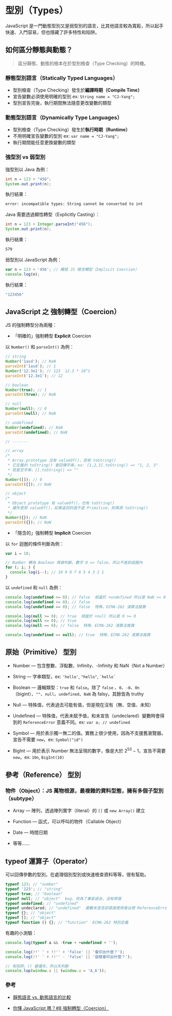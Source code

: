 # 型別（Types）

JavaScript 是一門動態型別又是弱型別的語言，比其他語言較為寬鬆，所以起手快速、入門容易，但也隱藏了許多特性和陷阱。

## 如何區分**靜態**與**動態**？

> 區分靜態、動態的根本在於型別檢查（Type Checking）的時機。

### **靜態型別語言（Statically Typed Languages）**

- 型別檢查（Type Checking）發生於**編譯時期（Compile Time）**
- 宣告變數必須使用明確的型別 ex: `String name = "CJ-Yang";`
- 型別宣告完後，執行期間無法隨意更改變數的類型

### **動態型別語言（Dynamically Type Languages）**

- 型別檢查（Type Checking）發生於**執行時期（Runtime）**
- 不用明確宣告變數的型別 ex: `var name = "CJ-Yang";`
- 執行期間能任意更換變數的類型

### **強型別** vs **弱型別**

強型別以 Java 為例：

```java
int n = 123 + "456";
System.out.print(n);
```

執行結果：

```bash
error: incompatible types: String cannot be converted to int
```

Java 需要透過顯性轉型（Explicitly Casting）：

```java
int n = 123 + Integer.parseInt("456");
System.out.print(n);
```

執行結果：

```bash
579
```

弱型別以 JavaScript 為例：

```js
var n = 123 + '456'; // 觸發 JS 隱含轉型（Implicit Coercion）
console.log(n);
```

執行結果：

```bash
"123456"
```

## JavaScript 之 強制轉型（Coercion）

JS 的強制轉型分為兩種：

- 「明確的」強制轉型 **Explicit** Coercion

以 `Number()` 和 `parseInt()` 為例：

```js
// string
Number('1asd'); // NaN
parseInt('1asd'); // 1
Number('12.3e1'); // 123  12.3 * 10^1
parseInt('12.3e1'); // 12

// boolean
Number(true); // 1
parseInt(true); // NaN

// null
Number(null); // 0
parseInt(null); // NaN

// undefined
Number(undefined); // NaN
parseInt(undefined); // NaN

// -------

// array
/*
 * Array.prototype 沒有 valueOf()，但有 toString()
 * 它定義的 toString() 會回傳字串，ex: [1,2,3].toString() => "1, 2, 3"
 * 若是空字串，[].toString() => ""
 */
Number([]); // 0
parseInt([]); // NaN

// object
/*
 * Object.prototype 有 valueOf()，也有 toString()
 * 優先使用 valueOf()，如果返回的值不是 Primitive，則再用 toString()
 */
Number({}); // NaN
parseInt({}); // NaN
```

- 「隱含的」強制轉型 **Implicit** Coercion

以 `for` 迴圈的條件判斷為例：

```js
var i = 10;

// Number 轉為 Boolean 再做判斷，數字 0 => false，所以不進到迴圈內
for (; i; ) {
  console.log(i--); // 10 9 8 7 6 5 4 3 2 1
}
```

以 `undefined` 和 `null` 為例：

```js
console.log(undefined >= 0); // false  相當於 +undefined 所以是 NaN >= 0
console.log(undefined <= 0); // false
console.log(undefined == 0); // false  特殊，ECMA-262 演算法推算

console.log(null >= 0); // true  相當於 +null 所以是 0 >= 0
console.log(null <= 0); // true
console.log(null == 0); // false  特殊，ECMA-262 演算法推算

console.log(undefined == null); // true  特殊，ECMA-262 演算法推算
```

## **原始（Primitive）** 型別

- Number — 包含整數、浮點數、Infinity、-Infinity 和 NaN（Not a Number）

- String — 字串類型，ex: `'hello'`, `"hello"`, `` `hello` ``

- Boolean — 邏輯類型：`true` 和 `false`。除了 `false` 、`0`、`-0`、`0n`（bigint）、`""`、`null`、`undefined`、`NaN` 為 falsy，其餘皆為 truthy

- Null — 特殊值，代表過去可能有值，但是現在沒有（無、空值、未知）

- Undefined — 特殊值，代表未賦予值，和未宣告（undeclared）變數時會得到的 `ReferenceError` 意義不同。ex: `var a; // undefined`

- Symbol — 用於表示獨一無二的值。實務上很少使用，因為不支援舊瀏覽器。宣告不需要 `new`，ex: `Symbol("id")`

- BigInt — 用於表示 Number 無法呈現的數字，像是大於 $2^{53}-1$，宣告不需要 `new`，ex: `10n`, `BigInt(10)`

## **參考（Reference）** 型別

### 物件（Object）：JS 萬物根源，最複雜的資料型態，擁有多個子型別（subtype）

- Array — 陣列，透過陣列實字（literal）的 `[]` 或 `new Array()` 建立
- Function — 函式，可以呼叫的物件（Callable Object）

- Date — 時間日期

- 等等......

## typeof 運算子（Operator）

可以回傳參數的型別，在處理個別型別或快速檢查資料等等，很有幫助。

```js
typeof 123; // "number"
typeof '123'; // "string"
typeof true; // "boolean"
typeof null; // "object"  bug，但為了兼容過去，沒有修復
typeof undefined; // "undefined"
typeof undeclared; // "undefined"  變數未宣告卻直接使用會出現 ReferenceError，但 typeof 會出現 "undefined"，可以用來檢查變數是否宣告
typeof {}; // "object"
typeof []; // "object"
typeof function () {}; // "function"  ECMA-262 特別定義
```

有趣的小測驗：

```js
console.log(typeof a && -true + +undefined + '');

console.log(!!' ' + !!'' + 'false' || '會印出什麼？');
console.log(!!' ' + !!'' - 'false' || '這樣會印出什麼？');

// 有陷阱，() 最優先，所以先判斷
console.lop(window.a || (window.a = 'A_A'));
```

### 參考

- [靜態語言 vs. 動態語言的比較](http://blog.sina.com.tw/dotnet/article.php?entryid=614009)

- [你懂 JavaScript 嗎？#8 強制轉型（Coercion）](https://cythilya.github.io/2018/10/15/coercion/)
